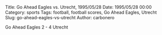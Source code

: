 Title: Go Ahead Eagles vs. Utrecht, 1995/05/28
Date: 1995/05/28 00:00
Category: sports
Tags: football, football scores, Go Ahead Eagles, Utrecht
Slug: go-ahead-eagles-vs-utrecht
Author: carbonero


Go Ahead Eagles 2 - 4 Utrecht
